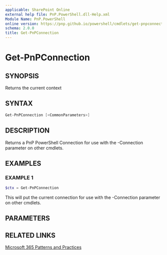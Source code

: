 ```yaml
---
applicable: SharePoint Online
external help file: PnP.PowerShell.dll-Help.xml
Module Name: PnP.PowerShell
online version: https://pnp.github.io/powershell/cmdlets/get-pnpconnection
schema: 2.0.0
title: Get-PnPConnection
---
```


# Get-PnPConnection

## SYNOPSIS
Returns the current context

## SYNTAX

```powershell
Get-PnPConnection [<CommonParameters>]
```

## DESCRIPTION
Returns a PnP PowerShell Connection for use with the -Connection parameter on other cmdlets.

## EXAMPLES

### EXAMPLE 1
```powershell
$ctx = Get-PnPConnection
```

This will put the current connection for use with the -Connection parameter on other cmdlets.

## PARAMETERS

## RELATED LINKS

[Microsoft 365 Patterns and Practices](https://aka.ms/m365pnp)